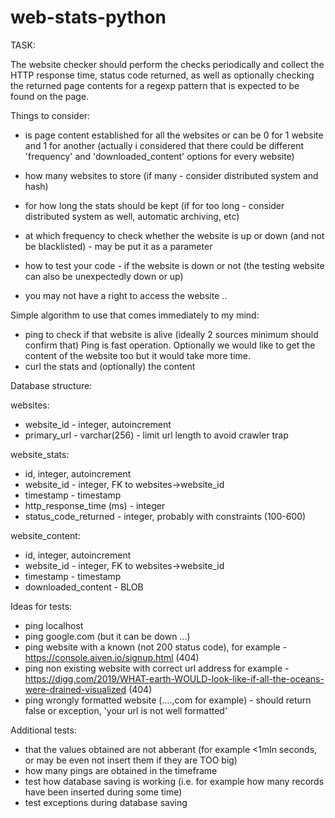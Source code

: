 # web-stats-python

TASK:

The website checker should perform the checks periodically and collect the HTTP
response time, status code returned, as well as optionally checking the returned
page contents for a regexp pattern that is expected to be found on the page.


Things to consider:

- is page content established for all the websites or can be 0 for 1 website and 1 for another (actually i considered that there could be different 'frequency' and 'downloaded_content' options for every website)
- how many websites to store (if many - consider distributed system and hash)
- for how long the stats should be kept (if for too long - consider distributed system as well, automatic archiving, etc)
- at which frequency to check whether the website is up or down (and not be blacklisted) - may be put it as a parameter

- how to test your code - if the website is down or not (the testing website can also be unexpectedly down or up)
- you may not have a right to access the website ..

Simple algorithm to use that comes immediately to my mind:
- ping to check if that website is alive (ideally 2 sources minimum should confirm that)
Ping is fast operation. Optionally we would like to get the content of the website too but it would take more time.
- curl the stats and (optionally) the content


Database structure:

websites:
- website_id - integer, autoincrement
- primary_url - varchar(256) - limit url length to avoid crawler trap

website_stats:
- id, integer, autoincrement
- website_id - integer, FK to websites->website_id
- timestamp - timestamp
- http_response_time (ms) - integer
- status_code_returned - integer, probably with constraints (100-600)

website_content:
- id, integer, autoincrement
- website_id - integer, FK to websites->website_id
- timestamp - timestamp
- downloaded_content - BLOB


Ideas for tests:

- ping localhost
- ping google.com (but it can be down ...)
- ping website with a known (not 200 status code), for example - https://console.aiven.io/signup.html (404)
- ping non existing website with correct url address for example - https://digg.com/2019/WHAT-earth-WOULD-look-like-if-all-the-oceans-were-drained-visualized (404)
- ping wrongly formatted website (....,com for example) - should return false or exception, 'your url is not well formatted'

Additional tests:

- that the values obtained are not abberant (for example <1mln seconds, or may be even not insert them if they are TOO big)
- how many pings are obtained in the timeframe
- test how database saving is working (i.e. for example how many records have been inserted during some time)
- test exceptions during database saving

